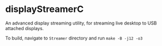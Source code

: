# displayStreamerC
An advanced display streaming utility, for streaming live desktop to USB attached displays.

To build, navigate to `Streamer` directory and run `make -B -j12 -o3`

